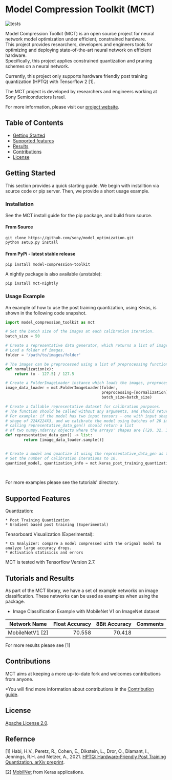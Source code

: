 # Model Compression Toolkit (MCT)
![tests](https://github.com/sony/model_optimization/actions/workflows/run_tests_suite_tf27.yml/badge.svg)


Model Compression Toolkit (MCT) is an open source project for neural network model optimization under efficient, constrained hardware. <br />
This project provides researchers, developers and engineers tools for optimizing and deploying state-of-the-art neural network on efficient hardware. <br />
Specifically, this project applies constrained quantization and pruning schemes on a neural network. 

Currently, this project only supports hardware friendly post training quantization (HPTQ) with Tensorflow 2 [1]. 

The MCT project is developed by researchers and engineers working at Sony Semiconductors Israel.

For more information, please visit our [project website](https://sony.github.io/model_optimization/).

## Table of Contents

- [Getting Started](#getting-started)
- [Supported features](#supported-features)
- [Results](#results)
- [Contributions](#contributions)
- [License](#license)

## Getting Started

This section provides a quick starting guide. We begin with installtion via source code or pip server. Then, we provide a short usage example.

### Installation
See the MCT install guide for the pip package, and build from source.


#### From Source
```
git clone https://github.com/sony/model_optimization.git
python setup.py install
```
#### From PyPi - latest stable release
```
pip install model-compression-toolkit
```

A nightly package is also available (unstable):
```
pip install mct-nightly
```


### Usage Example 
An example of how to use the post training quantization, using Keras, is shown in the following code snapshot.

```python
import model_compression_toolkit as mct

# Set the batch size of the images at each calibration iteration.
batch_size = 50

# Create a representative data generator, which returns a list of images.
# Load a folder of images. 
folder = '/path/to/images/folder'

# The images can be preprocessed using a list of preprocessing functions.
def normalization(x):
    return (x - 127.5) / 127.5

# Create a FolderImageLoader instance which loads the images, preprocess them and enables you to sample batches of them.
image_data_loader = mct.FolderImageLoader(folder,
                                          preprocessing=[normalization],
                                          batch_size=batch_size)

# Create a Callable representative dataset for calibration purposes.
# The function should be called without any arguments, and should return a list numpy arrays (array for each model's input).
# For example: if the model has two input tensors - one with input shape of 32X32X3 and the second with input 
# shape of 224X224X3, and we calibrate the model using batches of 20 images,
# calling representative_data_gen() should return a list 
# of two numpy.ndarray objects where the arrays' shapes are [(20, 32, 32, 3), (20, 224, 224, 3)].
def representative_data_gen() -> list:
        return [image_data_loader.sample()]


# Create a model and quantize it using the representative_data_gen as the calibration images.
# Set the number of calibration iterations to 10.
quantized_model, quantization_info = mct.keras_post_training_quantization(model,
                                                                          representative_data_gen,
                                                                          n_iter=10)
```
For more examples please see the tutorials' directory.


## Supported Features

Quantization:

	* Post Training Quantization 
    * Gradient based post training (Experimental) 
    
Tensorboard Visualization (Experimental):

    * CS Analyizer: compare a model compressed with the orignal model to analyze large accuracy drops.
    * Activation statisicis and errors

MCT is tested with Tensorflow Version 2.7. 

## Tutorials and Results
As part of the MCT library, we have a set of example networks on image classification. These networks can be used as examples when using the package.

* Image Classification Example with MobileNet V1 on ImageNet dataset

| Network Name             | Float Accuracy  | 8Bit Accuracy   | Comments                             |
| -------------------------| ---------------:| ---------------:| ------------------------------------:|
| MobileNetV1 [2]          | 70.558          | 70.418          |                                      |


For more results please see [1]

## Contributions
MCT aims at keeping a more up-to-date fork and welcomes contributions from anyone.

*You will find more information about contributions in the [Contribution guide](CONTRIBUTING.md).


## License
[Apache License 2.0](LICENSE).

## Refernce 

[1] Habi, H.V., Peretz, R., Cohen, E., Dikstein, L., Dror, O., Diamant, I., Jennings, R.H. and Netzer, A., 2021. [HPTQ: Hardware-Friendly Post Training Quantization. arXiv preprint](https://arxiv.org/abs/2109.09113).

[2] [MobilNet](https://keras.io/api/applications/mobilenet/#mobilenet-function) from Keras applications.
